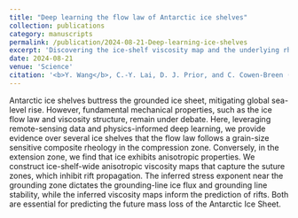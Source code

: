 ```yaml
---
title: "Deep learning the flow law of Antarctic ice shelves"
collection: publications
category: manuscripts
permalink: /publication/2024-08-21-Deep-learning-ice-shelves
excerpt: 'Discovering the ice-shelf viscosity map and the underlying rheology via physics-informed deep learning'
date: 2024-08-21
venue: 'Science'
citation: '<b>Y. Wang</b>, C.-Y. Lai, D. J. Prior, and C. Cowen-Breen (2024). &quot;Deep learning the flow law of Antarctic ice shelves.&quot; <i>under review</i>.'
---
```


Antarctic ice shelves buttress the grounded ice sheet, mitigating global sea-level rise. However, fundamental mechanical properties, such as the ice flow law and viscosity structure, remain under debate. Here, leveraging remote-sensing data and physics-informed deep learning, we provide evidence over several ice shelves that the flow law follows a grain-size sensitive composite rheology in the compression zone. Conversely, in the extension zone, we find that ice exhibits anisotropic properties. We construct ice-shelf-wide anisotropic viscosity maps that capture the suture zones, which inhibit rift propagation. The inferred stress exponent near the grounding zone dictates the grounding-line ice flux and grounding line stability, while the inferred viscosity maps inform the prediction of rifts. Both are essential for predicting the future mass loss of the Antarctic Ice Sheet.
